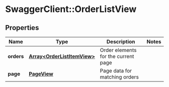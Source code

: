 # SwaggerClient::OrderListView

## Properties
Name | Type | Description | Notes
------------ | ------------- | ------------- | -------------
**orders** | [**Array&lt;OrderListItemView&gt;**](OrderListItemView.md) | Order elements for the current page | 
**page** | [**PageView**](PageView.md) | Page data for matching orders | 


